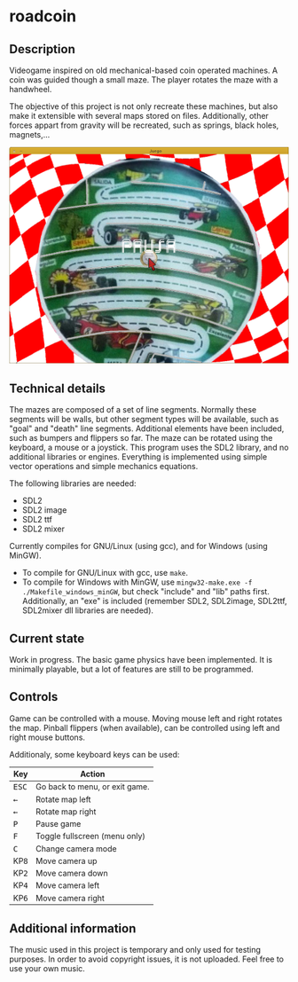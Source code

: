 # roadcoin
## Description
Videogame inspired on old mechanical-based coin operated machines. A coin was guided though a small maze. The player rotates the maze with a handwheel.

The objective of this project is not only recreate these machines, but also make it extensible with several maps stored on files. Additionally, other forces appart from gravity will be recreated, such as springs, black holes, magnets,...

![Screenshot001](/images/screenshots/v0.1-beta.1.png)

## Technical details
The mazes are composed of a set of line segments. Normally these segments will be walls, but other segment types will be available, such as "goal" and "death" line segments. Additional elements have been included, such as bumpers and flippers so far.
The maze can be rotated using the keyboard, a mouse or a joystick.
This program uses the SDL2 library, and no additional libraries or engines. Everything is implemented using simple vector operations and simple mechanics equations.

The following libraries are needed:
* SDL2
* SDL2 image
* SDL2 ttf
* SDL2 mixer

Currently compiles for GNU/Linux (using gcc), and for Windows (using MinGW).
* To compile for GNU/Linux with gcc, use `make`.
* To compile for Windows with MinGW, use `mingw32-make.exe -f ./Makefile_windows_minGW`, but check "include" and "lib" paths first. Additionally, an "exe" is included (remember SDL2, SDL2image, SDL2ttf, SDL2mixer dll libraries are needed).

## Current state
Work in progress. The basic game physics have been implemented. It is minimally playable, but a lot of features are still to be programmed.

## Controls
Game can be controlled with a mouse. Moving mouse left and right rotates the map.
Pinball flippers (when available), can be controlled using left and right mouse buttons.

Additionaly, some keyboard keys can be used:

Key                 | Action
--------------------|----------------------
<kbd>ESC</kbd>      | Go back to menu, or exit game.
<kbd>&larr;</kbd>   | Rotate map left
<kbd>&larr;</kbd>   | Rotate map right
<kbd>P</kbd>        | Pause game
<kbd>F</kbd>        | Toggle fullscreen (menu only)
<kbd>C</kbd>        | Change camera mode
KP<kbd>8</kbd>        | Move camera up
KP<kbd>2</kbd>        | Move camera down
KP<kbd>4</kbd>        | Move camera left
KP<kbd>6</kbd>        | Move camera right


## Additional information
The music used in this project is temporary and only used for testing purposes. In order to avoid copyright issues, it is not uploaded. Feel free to use your own music.


